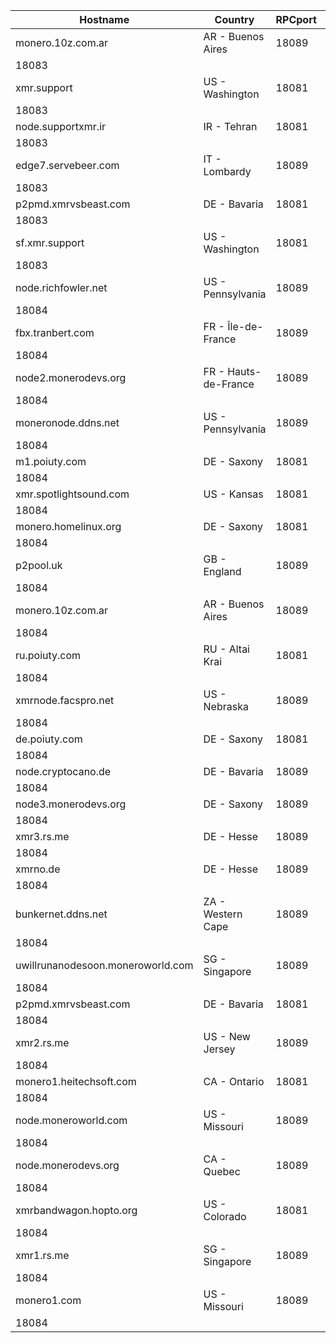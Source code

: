 Hostname | Country | RPCport | P2Pport
--- | --- | --- | ---
monero.10z.com.ar | AR - Buenos Aires | 18089
 | 18083
xmr.support | US - Washington | 18081
 | 18083
node.supportxmr.ir | IR - Tehran | 18081
 | 18083
edge7.servebeer.com | IT - Lombardy | 18089
 | 18083
p2pmd.xmrvsbeast.com | DE - Bavaria | 18081
 | 18083
sf.xmr.support | US - Washington | 18081
 | 18083
node.richfowler.net | US - Pennsylvania | 18089
 | 18084
fbx.tranbert.com | FR - Île-de-France | 18089
 | 18084
node2.monerodevs.org | FR - Hauts-de-France | 18089
 | 18084
moneronode.ddns.net | US - Pennsylvania | 18089
 | 18084
m1.poiuty.com | DE - Saxony | 18081
 | 18084
xmr.spotlightsound.com | US - Kansas | 18081
 | 18084
monero.homelinux.org | DE - Saxony | 18081
 | 18084
p2pool.uk | GB - England | 18089
 | 18084
monero.10z.com.ar | AR - Buenos Aires | 18089
 | 18084
ru.poiuty.com | RU - Altai Krai | 18081
 | 18084
xmrnode.facspro.net | US - Nebraska | 18089
 | 18084
de.poiuty.com | DE - Saxony | 18081
 | 18084
node.cryptocano.de | DE - Bavaria | 18089
 | 18084
node3.monerodevs.org | DE - Saxony | 18089
 | 18084
xmr3.rs.me | DE - Hesse | 18089
 | 18084
xmrno.de | DE - Hesse | 18089
 | 18084
bunkernet.ddns.net | ZA - Western Cape | 18089
 | 18084
uwillrunanodesoon.moneroworld.com | SG - Singapore | 18089
 | 18084
p2pmd.xmrvsbeast.com | DE - Bavaria | 18081
 | 18084
xmr2.rs.me | US - New Jersey | 18089
 | 18084
monero1.heitechsoft.com | CA - Ontario | 18081
 | 18084
node.moneroworld.com | US - Missouri | 18089
 | 18084
node.monerodevs.org | CA - Quebec | 18089
 | 18084
xmrbandwagon.hopto.org | US - Colorado | 18081
 | 18084
xmr1.rs.me | SG - Singapore | 18089
 | 18084
monero1.com | US - Missouri | 18089
 | 18084
